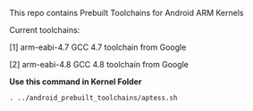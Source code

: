 This repo contains Prebuilt Toolchains for Android ARM Kernels

Current toolchains:

[1] arm-eabi-4.7
	GCC 4.7 toolchain from Google

[2] arm-eabi-4.8
	GCC 4.8 toolchain from Google

**Use this command in Kernel Folder**
```
. ../android_prebuilt_toolchains/aptess.sh
```
